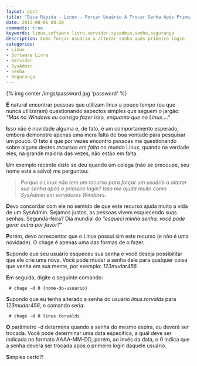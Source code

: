 ```yaml
---
layout: post
title: "Dica Rápida - Linux - Forçar Usuário A Trocar Senha Após Primeiro Login"
date: 2013-08-06 08:20
comments: true
keywords: linux,software livre,servidor,sysadmin,senha,segurança
description: Como forçar usuário a alterar senha após primeiro login
categories:
- Linux
- Software Livre
- Servidor
- SysAdmin
- Senha
- Segurança
---
```

{% img center /imgs/password.jpg 'password' %}

**É** natural encontrar pessoas que utilizam linux a pouco tempo (ou que nunca utilizaram) questionando aspectos simples que seguem o jargão: *"Mas no Windows eu consigo fazer isso, enquanto que no Linux...."*

**I**sso não é novidade alguma e, de fato, é um comportamento esperado, embora demonstre apenas uma mera falta de boa vontade para pesquisar um pouco. O fato é que por vezes encontro pessoas me questionando sobre alguns destes *recursos em falta* no mundo Linux, quando na verdade eles, na grande maioria das vezes, não estão em falta.

**U**m exemplo recente disto se deu quando um colega (não se preocupe, seu nome está a salvo) me perguntou:

> *Porque o Linux não tem um recurso para forçar um usuário a alterar sua senha após o primeiro login? Isso me ajuda muito como SysAdmin em servidores Windows.*

**D**evo concordar com ele no sentido de que este recurso ajuda muito a vida de um SysAdmin. Sejamos justos, as pessoas vivem esquecendo suas senhas. Segunda-feira? Dia mundial do *"esqueci minha senha, você pode gerar outra por favor?"*

**P**orém, devo acrescentar que o Linux possui sim este recurso (e não é uma novidade). O chage é apenas uma das formas de o fazer.

**S**upondo que seu usuário esqueceu sua senha e você deseja possibilitar que ele crie uma nova. Você pode mudar a senha dele para qualquer coisa que venha em sua mente, por exemplo: *123mudar456*

**E**m seguida, digite o seguinte comando:

```
 # chage -d 0 {nome-do-usuário}
```

**S**upondo que eu tenha alterado a senha do usuário *linus.torvalds* para *123mudar456*, o comando seria:

```
 # chage -d 0 linus.torvalds
```

**O** parâmetro -d determina quando a senha do mesmo expira, ou deverá ser trocada. Você pode determinar uma data específica, a qual deve ser indicada no formato AAAA-MM-DD, porém, ao invés da data, o 0 indica que a senha deverá ser trocada após o primeiro login daquele usuário.

**S**imples certo?!